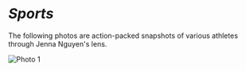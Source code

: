 # _Sports_

The following photos are action-packed snapshots of various athletes through Jenna Nguyen's lens.

![Photo 1](https://jennanguyenphoto.wixsite.com/photography/s-p-o-r-t-s?pgid=j7ef0vfy-bc6cb704-3f81-4f51-bfb4-25a9999c50c7)
